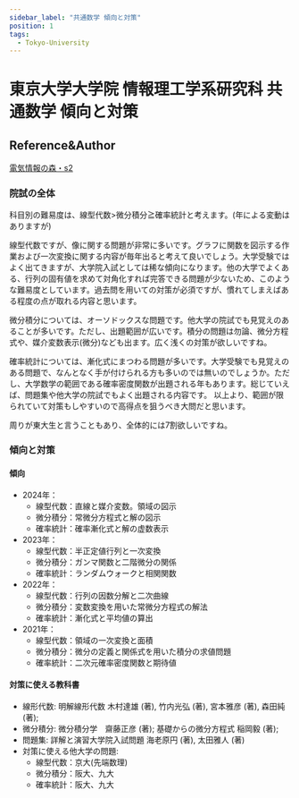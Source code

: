 ```yaml
---
sidebar_label: "共通数学 傾向と対策"
position: 1
tags:
  - Tokyo-University
---
```


# 東京大学大学院 情報理工学系研究科 共通数学 傾向と対策

## Reference&Author
[電気情報の森・s2](https://denjoforest.com/u-tokyo-info)

### 院試の全体
科目別の難易度は、線型代数>微分積分≧確率統計と考えます。(年による変動はありますが)

線型代数ですが、像に関する問題が非常に多いです。グラフに関数を図示する作業および一次変換に関する内容が毎年出ると考えて良いでしょう。大学受験ではよく出てきますが、大学院入試としては稀な傾向になります。他の大学でよくある、行列の固有値を求めて対角化すれば完答できる問題が少ないため、このような難易度としています。過去問を用いての対策が必須ですが、慣れてしまえばある程度の点が取れる内容と思います。

微分積分については、オーソドックスな問題です。他大学の院試でも見覚えのあることが多いです。ただし、出題範囲が広いです。積分の問題は勿論、微分方程式や、媒介変数表示(微分)なども出ます。広く浅くの対策が欲しいですね。

確率統計については、漸化式にまつわる問題が多いです。大学受験でも見覚えのある問題で、なんとなく手が付けられる方も多いのでは無いのでしょうか。ただし、大学数学の範囲である確率密度関数が出題される年もあります。総じていえば、問題集や他大学の院試でもよく出題される内容です。
以上より、範囲が限られていて対策もしやすいので高得点を狙うべき大問だと思います。

周りが東大生と言うこともあり、全体的には7割欲しいですね。

### 傾向と対策
#### 傾向
- 2024年：
  - 線型代数：直線と媒介変数。領域の図示
  - 微分積分：常微分方程式と解の図示
  - 確率統計：確率漸化式と解の虚数表示
- 2023年：
  - 線型代数：半正定値行列と一次変換
  - 微分積分：ガンマ関数と二階微分の関係
  - 確率統計：ランダムウォークと相関関数
- 2022年：
  - 線型代数：行列の因数分解と二次曲線
  - 微分積分：変数変換を用いた常微分方程式の解法
  - 確率統計：漸化式と平均値の算出
- 2021年：
  - 線型代数：領域の一次変換と面積
  - 微分積分：微分の定義と関係式を用いた積分の求値問題
  - 確率統計：二次元確率密度関数と期待値

#### 対策に使える教科書

- 線形代数: 明解線形代数 木村達雄 (著), 竹内光弘 (著), 宮本雅彦 (著), 森田純 (著);
- 微分積分: 微分積分学　齋藤正彦 (著); 基礎からの微分方程式 稲岡毅 (著);
- 問題集: 詳解と演習大学院入試問題 海老原円 (著), 太田雅人 (著)
- 対策に使える他大学の問題:
  - 線型代数：京大(先端数理)
  - 微分積分：阪大、九大
  - 確率統計：阪大、九大
